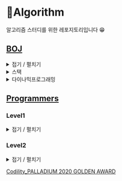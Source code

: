 # 🚀Algorithm
알고리즘 스터디를 위한 레포지토리입니다 😁

## [BOJ](https://www.acmicpc.net/)

<details close> <summary> 접기 / 펼치기 </summary>

| 번호 | 문제 | 코드 |
|:-:|:-:|:-:|
| 2042 | [구간 합 구하기](https://www.acmicpc.net/problem/2042) | [java](src/baekjoon/B2042.java) |
| 11441 | [합 구하기](https://www.acmicpc.net/problem/11441) | [java](src/baekjoon/B11441.java) |
| 2670 | [연속부분최대곱](https://www.acmicpc.net/problem/2670) | [java](src/baekjoon/B2670.java) |
| 2470 | [두 용액](https://www.acmicpc.net/problem/2470) | [java](src/baekjoon/B2470.java) |
| 2531 | [회전 초밥](https://www.acmicpc.net/problem/2531) | [java](src/baekjoon/B2531.java) |
| 1012 | [유기농 배추](https://www.acmicpc.net/problem/1012) | [java](src/baekjoon/B1012.java) |
| 10836 | [여왕벌](https://www.acmicpc.net/problem/10836) | [java](src/baekjoon/B10836.java) |
| 17144 | [미세먼지 안녕!](https://www.acmicpc.net/problem/17144) | [java](src/baekjoon/B17144.java) |

</details>

<details close> <summary> 스택 </summary>

| 번호 | 문제 | 코드 |
|:-:|:-:|:-:|
| 10799 | [쇠막대기](https://www.acmicpc.net/problem/10799) | [java](src/baekjoon/step/스택/B10799_쇠막대기.java) |
| 17298 | [오큰수](https://www.acmicpc.net/problem/10799) | [java](src/baekjoon/step/스택/B17298_오큰수.java) |
| 17413 | [단어뒤집기2](https://www.acmicpc.net/problem/10799) | [java](src/baekjoon/step/스택/B17413_단어뒤집기2.java) |

</details>

<details close> <summary> 다이나믹프로그래밍 </summary>

| 번호 | 문제 | 코드 |
|:-:|:-:|:-:|
| 1463 | [ 1로 만들기 ](https://www.acmicpc.net/problem/1463) | [java](src/baekjoon/step/다이나믹프로그래밍/B1463_1로만들기.java) |
| 1699 | [ 제곱수의 합 ](https://www.acmicpc.net/problem/1699) | [java](src/baekjoon/step/다이나믹프로그래밍/B1699_제곱수의합.java) |
| 1912 | [ 연속합 ](https://www.acmicpc.net/problem/1912) | [java](src/baekjoon/step/다이나믹프로그래밍/B1912_연속합.java) |
| 2193 | [ 이친수 ](https://www.acmicpc.net/problem/2193) | [java](src/baekjoon/step/다이나믹프로그래밍/B2193_이친수.java) |
| 9095 | [ 123 더하기 ](https://www.acmicpc.net/problem/9095) | [java](src/baekjoon/step/다이나믹프로그래밍/B9095_123더하기.java) |
| 10844 | [ 쉬운계단 수 ](https://www.acmicpc.net/problem/10844) | [java](src/baekjoon/step/다이나믹프로그래밍/B10844_쉬운계단수.java) |
| 11052 | [ 카드 구매하기 ](https://www.acmicpc.net/problem/11052) | [java](src/baekjoon/step/다이나믹프로그래밍/B11052_카드구매하기.java) |
| 11053 | [ LIS ](https://www.acmicpc.net/problem/11053) | [java](src/baekjoon/step/다이나믹프로그래밍/B11053_LIS.java) |
| 14002 | [ LIS 2 ](https://www.acmicpc.net/problem/14002) | [java](src/baekjoon/step/다이나믹프로그래밍/B14002_LIS2.java) |
| 11726 | [ 2xN 타일링 ](https://www.acmicpc.net/problem/11726) | [java](src/baekjoon/step/다이나믹프로그래밍/B11726_2xN타일링.java) |
| 11727 | [ 2xN 타일링2 ](https://www.acmicpc.net/problem/11727) | [java](src/baekjoon/step/다이나믹프로그래밍/B11727__2xN타일링2.java) |


</details>

## [Programmers](https://www.acmicpc.net/)

### Level1
<details close> <summary> 접기 / 펼치기 </summary>

| 문제 | 코드 | 문제 | 코드 |
|:-:|:-:|:-:|:-:|
| [모의고사](https://programmers.co.kr/learn/courses/30/lessons/42840) | [java](src/programmers/level1/P1001.java) | [K번째수](https://programmers.co.kr/learn/courses/30/lessons/42748) | [java](src/programmers/level1/P1002.java) |
| [체육복](https://programmers.co.kr/learn/courses/30/lessons/42862) | [java](src/programmers/level1/P1003.java) | [2016년](https://programmers.co.kr/learn/courses/30/lessons/12901) | [java](src/programmers/level1/P1004.java) |
| [가운데 글자 가져오기](https://programmers.co.kr/learn/courses/30/lessons/12903) | [java](src/programmers/level1/P1005.java) | [나누어 떨어지는 숫자 배열](https://programmers.co.kr/learn/courses/30/lessons/12910) | [java](src/programmers/level1/P1006.java) |
| [두 정수 사이의 합](https://programmers.co.kr/learn/courses/30/lessons/12912) | [java](src/programmers/level1/P1007.java) | [문자열 내 마음대로 정렬하기](https://programmers.co.kr/learn/courses/30/lessons/12915) | [java](src/programmers/level1/P1008.java) |
| [문자열 내 p와 y의 개수](https://programmers.co.kr/learn/courses/30/lessons/12916) | [java](src/programmers/level1/P1009.java) | [문자열 내림차순으로 배치하기](https://programmers.co.kr/learn/courses/30/lessons/12917) | [java](src/programmers/level1/P1010.java) |
| [문자열 다루기 기본](https://programmers.co.kr/learn/courses/30/lessons/12918) | [java](src/programmers/level1/P1011.java) | [소수 찾기](https://programmers.co.kr/learn/courses/30/lessons/12921) | [java](src/programmers/level1/P1012.java) |
| [시저 암호](https://programmers.co.kr/learn/courses/30/lessons/12926) | [java](src/programmers/level1/P1013.java) | [약수의 합](https://programmers.co.kr/learn/courses/30/lessons/12928) | [java](src/programmers/level1/P1014.java) |
| [이상한 문자 만들기](https://programmers.co.kr/learn/courses/30/lessons/12930) | [java](src/programmers/level1/P1015.java) | [자릿수 더하기](https://programmers.co.kr/learn/courses/30/lessons/12931) | [java](src/programmers/level1/P1016.java) |

</details>

### Level2
<details close> <summary> 접기 / 펼치기 </summary>

| 문제 | 코드 | 문제 | 코드 |
|:-:|:-:|:-:|:-:|
| [방금 그 곡](https://programmers.co.kr/learn/courses/30/lessons/17683) | [java](src/programmers/level2/P2001_방금그곡.java) | [압축](https://programmers.co.kr/learn/courses/30/lessons/17684) | [java](src/programmers/level2/P2002_압축.java) |
| [스킬 트리](https://programmers.co.kr/learn/courses/30/lessons/49993) | [java](src/programmers/level2/P2003_스킬트리.java) | [멀쩡한 사각형](https://programmers.co.kr/learn/courses/30/lessons/62048) | [java](src/programmers/level2/P2004_멀쩡한사각형.java) |
| [괄호 변환](https://programmers.co.kr/learn/courses/30/lessons/60058) | [java](src/programmers/level2/P2005_괄호변환.java) | [문자열 압축](https://programmers.co.kr/learn/courses/30/lessons/60057) | [java](src/programmers/level2/P2006_문자열압축.java) |
| [튜플](https://programmers.co.kr/learn/courses/30/lessons/64065) | [java](src/programmers/level2/P2007_튜플.java) | [폰켓폰](https://programmers.co.kr/learn/courses/30/lessons/1845) | [java](src/programmers/level2/P2008_폰켓몬.java) |
| [짝지어 제거하기](https://programmers.co.kr/learn/courses/30/lessons/12973) | [java](src/programmers/level2/P2009_짝지어제거하기.java) | [소수찾기](https://programmers.co.kr/learn/courses/30/lessons/42839) | [java](src/programmers/level2/P2010_소수찾기.java) |

</details>



[Codility_PALLADIUM 2020 GOLDEN AWARD](https://app.codility.com/cert/view/certNZTCDB-Q647WBKDY7D56CB3/)